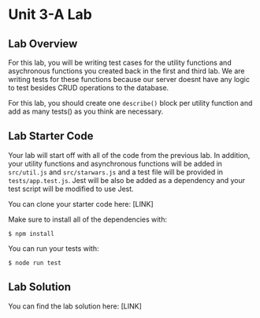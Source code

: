 # Unit 3-A Lab

## Lab Overview

For this lab, you will be writing test cases for the utility functions and asychronous functions you created back in the first and third lab. We are writing tests for these functions because our server doesnt have any logic to test besides CRUD operations to the database. 

For this lab, you should create one `describe()` block per utility function and add as many tests() as you think are necessary.

## Lab Starter Code

Your lab will start off with all of the code from the previous lab. In addition, your utility functions and asynchronous functions will be added in `src/util.js` and `src/starwars.js` and a test file will be provided in `tests/app.test.js`. Jest will be also be added as a dependency and your test script will be modified to use Jest. 

You can clone your starter code here:
[LINK]

Make sure to install all of the dependencies with:
```
$ npm install
```

You can run your tests with:

```
$ node run test
```
## Lab Solution

You can find the lab solution here:
[LINK]